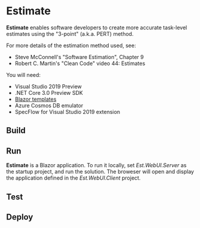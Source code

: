 # Estimate

**Estimate** enables software developers to create more accurate task-level estimates using the "3-point" (a.k.a. PERT) method.

For more details of the estimation method used, see:

- Steve McConnell's "Software Estimation", Chapter 9
- Robert C. Martin's "Clean Code" video 44: Estimates

You will need:

- Visual Studio 2019 Preview
- .NET Core 3.0 Preview SDK
- [Blazor templates](https://docs.microsoft.com/en-us/aspnet/core/blazor/get-started?view=aspnetcore-3.0&tabs=visual-studio)
- Azure Cosmos DB emulator
- SpecFlow for Visual Studio 2019 extension

## Build

## Run

**Estimate** is a Blazor application. To run it locally, set *Est.WebUI.Server* as the startup project, and run the solution. The broweser will open and display the application defined in the *Est.WebUI.Client* project.



## Test

## Deploy
